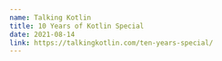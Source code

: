 ```yaml
---
name: Talking Kotlin
title: 10 Years of Kotlin Special
date: 2021-08-14
link: https://talkingkotlin.com/ten-years-special/
---
```

